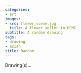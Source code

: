 ```yaml
---
categories:
- art
images:
- src: flower_scene.jpg
  title: A flower seller in HCMC
subtitle: A random drawing
tags:
- drawing
- asian
title: Random
---
```


Drawing(s)...

